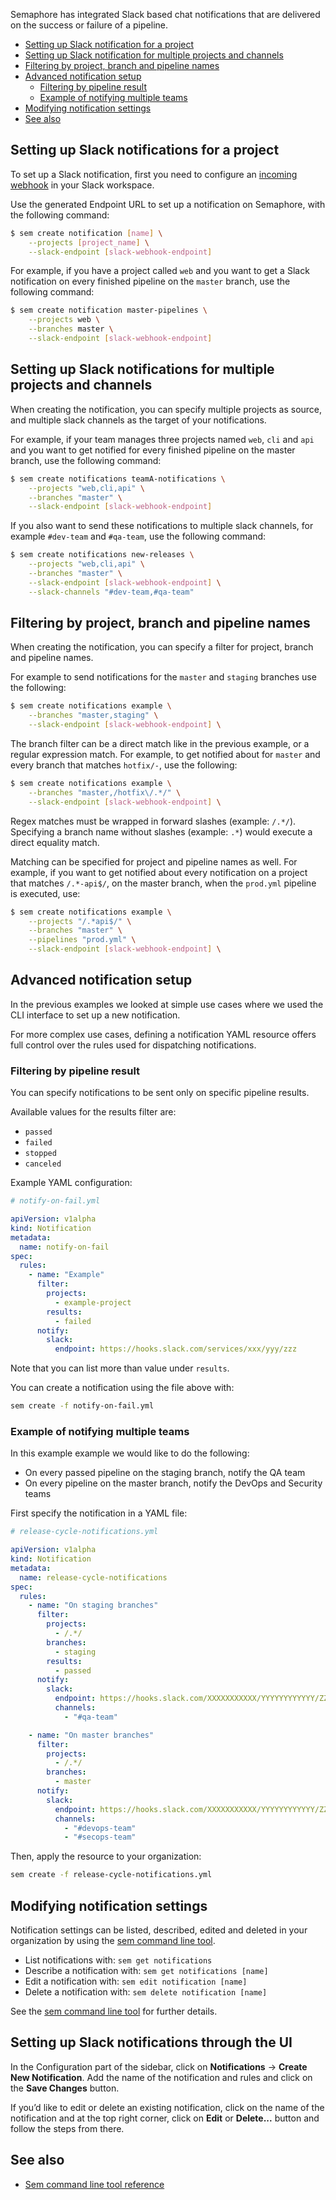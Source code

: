 Semaphore has integrated Slack based chat notifications that are delivered on
the success or failure of a pipeline.

- [Setting up Slack notification for a project](#setting-up-slack-notifications-for-a-project)
- [Setting up Slack notification for multiple projects and channels](#setting-up-slack-notifications-for-multiple-projects-and-channels)
- [Filtering by project, branch and pipeline names](#filtering-by-project-branch-and-pipeline-names)
- [Advanced notification setup](#advanced-notification-setup)
  - [Filtering by pipeline result](#filtering-by-pipeline-result)
  - [Example of notifying multiple teams](#example-of-notifying-multiple-teams)
- [Modifying notification settings](#modifying-notification-settings)
- [See also](#see-also)

## Setting up Slack notifications for a project

To set up a Slack notification, first you need to configure an [incoming
webhook](https://slack.com/apps/A0F7XDUAZ-incoming-webhooks) in your Slack
workspace.

Use the generated Endpoint URL to set up a notification on Semaphore,
with the following command:

``` bash
$ sem create notification [name] \
    --projects [project_name] \
    --slack-endpoint [slack-webhook-endpoint]
```

For example, if you have a project called `web` and you want to get a Slack
notification on every finished pipeline on the `master` branch, use the
following command:

``` bash
$ sem create notification master-pipelines \
    --projects web \
    --branches master \
    --slack-endpoint [slack-webhook-endpoint]
```

## Setting up Slack notifications for multiple projects and channels

When creating the notification, you can specify multiple projects as source, and
multiple slack channels as the target of your notifications.

For example, if your team manages three projects named `web`, `cli` and `api`
and you want to get notified for every finished pipeline on the master branch,
use the following command:

``` bash
$ sem create notifications teamA-notifications \
    --projects "web,cli,api" \
    --branches "master" \
    --slack-endpoint [slack-webhook-endpoint]
```

If you also want to send these notifications to multiple slack channels, for
example `#dev-team` and `#qa-team`, use the following command:

``` bash
$ sem create notifications new-releases \
    --projects "web,cli,api" \
    --branches "master" \
    --slack-endpoint [slack-webhook-endpoint] \
    --slack-channels "#dev-team,#qa-team"
```

## Filtering by project, branch and pipeline names

When creating the notification, you can specify a filter for project, branch and
pipeline names.

For example to send notifications for the `master` and `staging` branches use
the following:

``` bash
$ sem create notifications example \
    --branches "master,staging" \
    --slack-endpoint [slack-webhook-endpoint] \
```

The branch filter can be a direct match like in the previous example, or a
regular expression match. For example, to get notified about for `master` and
every branch that matches `hotfix/-`, use the following:

``` bash
$ sem create notifications example \
    --branches "master,/hotfix\/.*/" \
    --slack-endpoint [slack-webhook-endpoint] \
```

Regex matches must be wrapped in forward slashes (example: `/.*/`). Specifying a
branch name without slashes (example: `.*`) would execute a direct equality
match.

Matching can be specified for project and pipeline names as well. For example,
if you want to get notified about every notification on a project that matches
`/.*-api$/`, on the master branch, when the `prod.yml` pipeline is executed, use:

``` bash
$ sem create notifications example \
    --projects "/.*api$/" \
    --branches "master" \
    --pipelines "prod.yml" \
    --slack-endpoint [slack-webhook-endpoint] \
```

## Advanced notification setup

In the previous examples we looked at simple use cases where we used the CLI
interface to set up a new notification.

For more complex use cases, defining a notification YAML resource offers full
control over the rules used for dispatching notifications.

### Filtering by pipeline result

You can specify notifications to be sent only on specific pipeline results.

Available values for the results filter are:

- `passed`
- `failed`
- `stopped`
- `canceled`

Example YAML configuration:

``` yaml
# notify-on-fail.yml

apiVersion: v1alpha
kind: Notification
metadata:
  name: notify-on-fail
spec:
  rules:
    - name: "Example"
      filter:
        projects:
          - example-project
        results:
          - failed
      notify:
        slack:
          endpoint: https://hooks.slack.com/services/xxx/yyy/zzz
```

Note that you can list more than value under `results`.

You can create a notification using the file above with:

``` bash
sem create -f notify-on-fail.yml
```

### Example of notifying multiple teams

In this example example we would like to do the following:

- On every passed pipeline on the staging branch, notify the QA team
- On every pipeline on the master branch, notify the DevOps and Security teams

First specify the notification in a YAML file:

``` yaml
# release-cycle-notifications.yml

apiVersion: v1alpha
kind: Notification
metadata:
  name: release-cycle-notifications
spec:
  rules:
    - name: "On staging branches"
      filter:
        projects:
          - /.*/
        branches:
          - staging
        results:
          - passed
      notify:
        slack:
          endpoint: https://hooks.slack.com/XXXXXXXXXXX/YYYYYYYYYYYY/ZZZZZZZZZZ
          channels:
            - "#qa-team"

    - name: "On master branches"
      filter:
        projects:
          - /.*/
        branches:
          - master
      notify:
        slack:
          endpoint: https://hooks.slack.com/XXXXXXXXXXX/YYYYYYYYYYYY/ZZZZZZZZZZ
          channels:
            - "#devops-team"
            - "#secops-team"
```

Then, apply the resource to your organization:

``` bash
sem create -f release-cycle-notifications.yml
```

## Modifying notification settings

Notification settings can be listed, described, edited and deleted in your
organization by using the [sem command line tool](https://docs.semaphoreci.com/article/53-sem-reference).

- List notifications with: `sem get notifications`
- Describe a notification with: `sem get notifications [name]`
- Edit a notification with: `sem edit notification [name]`
- Delete a notification with: `sem delete notification [name]`

See the [sem command line tool](https://docs.semaphoreci.com/article/53-sem-reference)
for further details.

## Setting up Slack notifications through the UI

In the Configuration part of the sidebar, click on **Notifications** -> **Create New 
Notification**. Add the  name of the notification and rules and click on the **Save 
Changes** button.

If you’d like to edit or delete an existing notification, click on the name of 
the notification and at the top right corner, click on **Edit** or **Delete...** button 
and follow the steps from there.

## See also

- [Sem command line tool reference](https://docs.semaphoreci.com/article/53-sem-reference)
